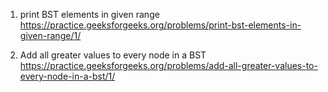 1. print BST elements in given range
   https://practice.geeksforgeeks.org/problems/print-bst-elements-in-given-range/1/

2. Add all greater values to every node in a BST
   https://practice.geeksforgeeks.org/problems/add-all-greater-values-to-every-node-in-a-bst/1/
